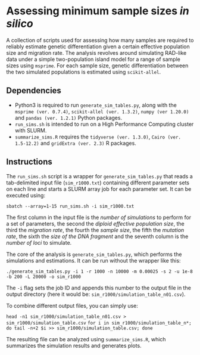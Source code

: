 # Assessing minimum sample sizes *in silico*
A collection of scripts used for assessing how many samples are required to reliably estimate genetic differentiation given a certain effective population size and migration rate. The analysis revolves around simulating RAD-like data under a simple two-population island model for a range of sample sizes using `msprime`. For each sample size, genetic differentiation between the two simulated populations is estimated using `scikit-allel`. 

## Dependencies
- Python3 is required to run `generate_sim_tables.py`, along with the `msprime (ver. 0.7.4)`, `scikit-allel (ver. 1.3.2)`, `numpy (ver 1.20.0)` and `pandas (ver. 1.2.1)` Python packages.
- `run_sims.sh` is intended to run on a High Performance Computing cluster with SLURM.  
- `summarize_sims.R` requires the `tidyverse (ver. 1.3.0)`, `Cairo (ver. 1.5-12.2)` and `gridExtra (ver. 2.3)` R packages. 

## Instructions
The `run_sims.sh` script is a wrapper for `generate_sim_tables.py` that reads a tab-delimited input file (`sim_r1000.txt`) containing different parameter sets on each line and starts a SLURM array job for each parameter set. It can be executed using:

`sbatch --array=1-15 run_sims.sh -i sim_r1000.txt`

The first column in the input file is the *number of simulations* to perform for a set of parameters, the second the *diploid effective population size*, the third the *migration rate*, the fourth the *sample size*, the fifth the *mutation rate*, the sixth the *size of the DNA fragment* and the seventh column is the *number of loci* to simulate.   

The core of the analysis is `generate_sim_tables.py`, which performs the simulations and estimations. It can be run without the wrapper like this:

`./generate_sim_tables.py -i 1 -r 1000 -n 10000 -m 0.00025 -s 2 -u 1e-8 -b 200 -L 20000 -o sim_r1000`

The `-i` flag sets the job ID and appends this number to the output file in the output directory (here it would be: `sim_r1000/simulation_table_n01.csv`).

To combine different output files, you can simply use:

`head -n1 sim_r1000/simulation_table_n01.csv > sim_r1000/simulation_table.csv`
`for i in sim_r1000/simulation_table_n*; do tail -n+2 $i >> sim_r1000/simulation_table.csv; done`

The resulting file can be analyzed using `summarize_sims.R`, which summarizes the simulation results and generates plots.  
